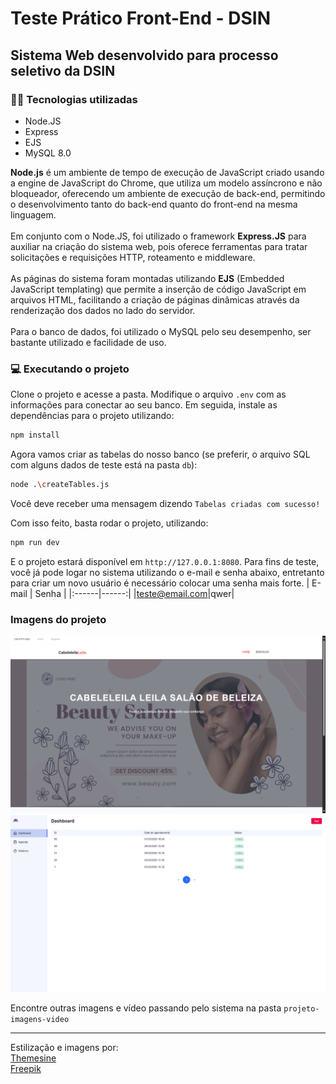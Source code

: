 # Teste Prático Front-End - DSIN

## Sistema Web desenvolvido para processo seletivo da DSIN


### 🧑‍💻 Tecnologias utilizadas
* Node.JS
* Express
* EJS
* MySQL 8.0

**Node.js** é um ambiente de tempo de execução de JavaScript criado usando a engine de JavaScript do Chrome, que utiliza um modelo assíncrono e não bloqueador, oferecendo um ambiente de execução de back-end, permitindo o desenvolvimento tanto do back-end quanto do front-end na mesma linguagem.
<br/>
<br/>
Em conjunto com o Node.JS, foi utilizado o framework **Express.JS** para auxiliar na criação do sistema web, pois oferece ferramentas para tratar solicitações e requisições HTTP, roteamento e middleware.
<br/>
<br/>
As páginas do sistema foram montadas utilizando **EJS** (Embedded JavaScript templating) que permite a inserção de código JavaScript em arquivos HTML, facilitando a criação de páginas dinâmicas através da renderização dos dados no lado do servidor.
<br/>
<br/>
Para o banco de dados, foi utilizado o MySQL pelo seu desempenho, ser bastante utilizado e facilidade de uso.


### 💻 Executando o projeto
Clone o projeto e acesse a pasta. Modifique o arquivo `.env` com as informações
para conectar ao seu banco. Em seguida, instale as dependências para o projeto utilizando:
```bash
npm install
```

Agora vamos criar as tabelas do nosso banco (se preferir, o arquivo SQL com alguns dados de teste está na pasta `db`):
```bash
node .\createTables.js
```
Você deve receber uma mensagem dizendo `Tabelas criadas com sucesso!`

Com isso feito, basta rodar o projeto, utilizando:
```bash
npm run dev
```
E o projeto estará disponível em `http://127.0.0.1:8080`. Para fins de teste, você já
pode logar no sistema utilizando o e-mail e senha abaixo, entretanto para criar um novo usuário é necessário colocar uma senha mais forte.
| E-mail | Senha |
|:------|------:|
|teste@email.com|qwer|

### Imagens do projeto
![Tela inicial](/projeto-imagens-video/1-main.png?raw=true)
![Dashboard](/projeto-imagens-video/5-dashboard.png?raw=true)

Encontre outras imagens e vídeo passando pelo sistema na pasta `projeto-imagens-video`

---
Estilização e imagens por:<br/> 
[Themesine](https://www.themesine.com/)<br/>
[Freepik](https://www.freepik.com/)
